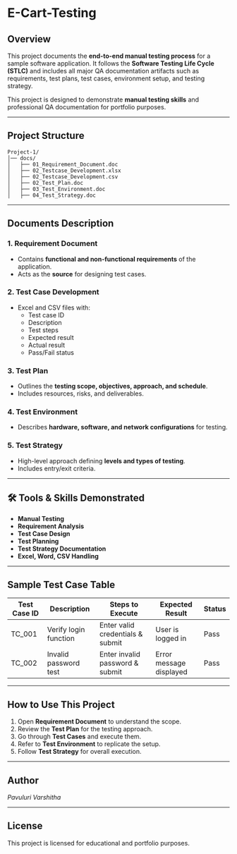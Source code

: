 # E-Cart-Testing
##  Overview
This project documents the **end-to-end manual testing process** for a sample software application.
It follows the **Software Testing Life Cycle (STLC)** and includes all major QA documentation artifacts
such as requirements, test plans, test cases, environment setup, and testing strategy.

This project is designed to demonstrate **manual testing skills** and professional QA documentation
for portfolio purposes.

---

##  Project Structure
```
Project-1/
│── docs/
│   ├── 01_Requirement_Document.doc
│   ├── 02_Testcase_Development.xlsx
│   ├── 02_Testcase_Development.csv
│   ├── 02_Test_Plan.doc
│   ├── 03_Test_Environment.doc
│   ├── 04_Test_Strategy.doc
```
---

##  Documents Description

### 1. Requirement Document
- Contains **functional and non-functional requirements** of the application.
- Acts as the **source** for designing test cases.

### 2. Test Case Development
- Excel and CSV files with:
  - Test case ID
  - Description
  - Test steps
  - Expected result
  - Actual result
  - Pass/Fail status

### 3. Test Plan
- Outlines the **testing scope, objectives, approach, and schedule**.
- Includes resources, risks, and deliverables.

### 4. Test Environment
- Describes **hardware, software, and network configurations** for testing.

### 5. Test Strategy
- High-level approach defining **levels and types of testing**.
- Includes entry/exit criteria.

---

## 🛠 Tools & Skills Demonstrated
- **Manual Testing**
- **Requirement Analysis**
- **Test Case Design**
- **Test Planning**
- **Test Strategy Documentation**
- **Excel, Word, CSV Handling**

---

##  Sample Test Case Table

| Test Case ID | Description             | Steps to Execute                  | Expected Result         | Status |
|--------------|------------------------|------------------------------------|-------------------------|--------|
| TC_001       | Verify login function  | Enter valid credentials & submit  | User is logged in       | Pass   |
| TC_002       | Invalid password test  | Enter invalid password & submit   | Error message displayed | Pass   |

---

##  How to Use This Project
1. Open **Requirement Document** to understand the scope.
2. Review the **Test Plan** for the testing approach.
3. Go through **Test Cases** and execute them.
4. Refer to **Test Environment** to replicate the setup.
5. Follow **Test Strategy** for overall execution.

---

##  Author
*Pavuluri Varshitha*

---

##  License
This project is licensed for educational and portfolio purposes.

